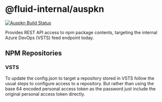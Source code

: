 # @fluid-internal/auspkn

[![Auspkn Build Status](https://offnet.visualstudio.com/officenet/_apis/build/status/server/server%20-%20auspkn?branchName=master)](https://offnet.visualstudio.com/officenet/_build/index?definitionId=25)

Provides REST API access to npm package contents, targeting the internal Azure DevOps (VSTS) feed endpoint today.

## NPM Repositories

### VSTS

To update the config.json to target a repository stored in VSTS follow the usual steps to configure access to
a repository. But rather than using the base 64 encoded personal access token as the password just include
the original personal access token directly.
